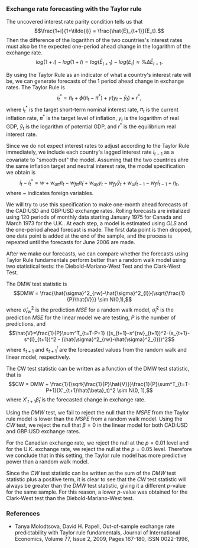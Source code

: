 ### Exchange rate forecasting with the Taylor rule
The uncovered interest rate parity condition tells us that $$\frac{1+i}{1+\tilde{i}} = \frac{\hat{E}_{t+1}}{E_t}.$$ Then the difference of the logarithm of the two countries's interest rates must also be the expected one-period ahead change in the logarithm of the exchange rate. 
$$log(1+i)-log(1+\tilde{i}) = log(\hat{E}_{t+1}) - log(E_t) \approx \%\Delta \hat{E}_{t+1}.$$


By using the Taylor Rule as an indicator of what a country's interest rate will be, we can generate forecasts of the 1 period ahead change in exchange rates. The Taylor Rule is
$$i_t^* = \pi_t + \phi(\pi_t-\pi^*) + \gamma(y_t-\bar{y}_t) + r^*,$$
where $i_t^*$ is the target short-term nominal interest rate, $\pi_t$ is the current inflation rate, $\pi^*$ is the target level of inflation, $y_t$ is the logarithm of real GDP, $\bar{y}_t$ is the logarithm of potential GDP, and $r^*$ is the equilibrium real interest rate.


Since we do not expect interest rates to adjust according to the Taylor Rule immediately, we include each country's lagged interest rate $i_{t-1}$ as a covariate to "smooth out" the model. Assuming that the two countries ahre the same inflation target and neutral interest rate, the model specification we obtain is
$$i_t-i_t^*=w+w_{u\pi}\pi_t-w_{f\pi}\tilde{\pi}_t+w_{uy}y_t-w_{fy}\tilde{y}_t+w_{ui}i_{t-1}-w_{fi}\tilde{i}_{t-1}+\eta_t,$$
where ~ indicates foreign variables.


We will try to use this specification to make one-month ahead forecasts of the CAD:USD and GBP:USD exchange rates. Rolling forecasts are initialized using 120 periods of monthly data starting January 1975 for Canada and March 1973 for the U.K.. At each step, a model is estimated using $OLS$ and the one-period ahead forecast is made. The first data point is then dropped, one data point is added at the end of the sample, and the process is repeated until the forecasts for June 2006 are made.


After we make our forecasts, we can compare whether the forecasts using Taylor Rule fundamentals perform better than a random walk model using two statistical tests: the Diebold-Mariano-West Test and the Clark-West Test.


The DMW test statistic is
$$DMW = \frac{\hat{\sigma}^2_{rw}-\hat{\sigma}^2_{l}}{\sqrt{\frac{1}{P}\hat{V}}} \sim N(0,1),$$
where $\hat{\sigma}^2_{rw}$ is the prediction $MSE$ for a random walk model, $\hat{\sigma}^2_{l}$ is the prediction $MSE$ for the linear model we are testing, $P$ is the number of predictions, and $$\hat{V}=\frac{1}{P}\sum^T_{t=T-P+1} ((s_{t+1}-s^{rw}_{t+1})^2-(s_{t+1}-s^{l}_{t+1})^2 - (\hat{\sigma}^2_{rw}-\hat{\sigma}^2_{l}))^2$$ where $s_{t+1}$ and $s^{l}_{t+1}$ are the forecasted values from the random walk and linear model, respectively.


The CW test statistic can be written as a function of the DMW test statistic, that is
$$CW = DMW + \frac{1}{\sqrt{\frac{1}{P}\hat{V}}}\frac{1}{P}\sum^T_{t=T-P+1}(X'_{t+1}\hat{\beta}_t)^2 \sim N(0, 1),$$
where $X'_{t+1}\hat{\beta}_t$ is the forecasted change in exchange rate.


Using the $DMW$ test, we fail to reject the null that the $MSPE$ from the Taylor rule model is lower than the $MSPE$ from a random walk model. Using the $CW$ test, we reject the null that $\beta=0$ in the linear model for both CAD:USD and GBP:USD exchange rates.


For the Canadian exchange rate, we reject the null at the $p=0.01$ level and for the U.K. exchange rate, we reject the null at the $p=0.05$ level. Therefore we conclude that in this setting, the Taylor rule model has more predictive power than a random walk model.

Since the $CW$ test statistic can be written as the sum of the $DMW$ test statistic plus a positive term, it is clear to see that the $CW$ test statistic will always be greater than the $DMW$ test statistic, giving it a different $p$-value for the same sample. For this reason, a lower $p$-value was obtained for the Clark-West test than the Diebold-Mariano-West test.

### References
* Tanya Molodtsova, David H. Papell, Out-of-sample exchange rate predictability with Taylor rule fundamentals, Journal of International Economics, Volume 77, Issue 2, 2009, Pages 167-180, ISSN 0022-1996,

